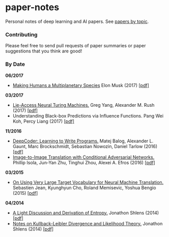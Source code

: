 # paper-notes
Personal notes of deep learning and AI papers. See [papers by topic](https://github.com/suryabhupa/paper-notes/blob/master/papers-by-topic.md).

### Contributing
Please feel free to send pull requests of paper summaries or paper suggestions that you think are good!

### By Date

**06/2017**
* [Making Humans a Multiplanetary Species](https://github.com/suryabhupa/paper-notes/blob/master/notes/Making%20Humans%20a%20Multiplanetary%20Species.md) Elon Musk (2017) [[pdf]](http://online.liebertpub.com/doi/pdf/10.1089/space.2017.29009.emu)

**03/2017**
* [Lie-Access Neural Turing Machines.](https://github.com/suryabhupa/paper-notes/blob/master/notes/Lie%20Access%20Neural%20Turing%20Machines.md) Greg Yang, Alexander M. Rush (2017) [[pdf]](https://arxiv.org/pdf/1611.02854.pdf)
* Understanding Black-box Predictions via Influence Functions. Pang Wei Koh, Percy Liang (2017) [[pdf]](https://arxiv.org/pdf/1703.04730.pdf)

**11/2016**

* [DeepCoder: Learning to Write Programs.](https://github.com/suryabhupa/paper-notes/blob/master/notes/DeepCoder.md) Matej Balog, Alexander L. Gaunt, Marc Brockschmidt, Sebastian Nowozin, Daniel Tarlow (2016) [[pdf]](https://arxiv.org/pdf/1611.01989v1.pdf)
* [Image-to-Image Translation with Conditional Adversarial Networks.](https://github.com/suryabhupa/paper-notes/blob/master/notes/Image-to-Image%20Translation%20with%20Conditional%20Adversarial%20Networks.md) Phillip Isola, Jun-Yan Zhu, Tinghui Zhou, Alexei A. Efros (2016) [[pdf]](https://arxiv.org/pdf/1611.07004.pdf)


**03/2015**

* [On Using Very Large Target Vocabulary for Neural Machine Translation.](https://github.com/suryabhupa/paper-notes/blob/master/notes/On%20Using%20Very%20Large%20Target%20Vocabulary%20for%20Neural%20Machine%20Translation.md) Sebastien Jean, Kyunghyun Cho, Roland Memisevic, Yoshua Bengio (2015) [[pdf]](https://arxiv.org/pdf/1412.2007v2.pdf)

**04/2014**

* [A Light Discussion and Derivation of Entropy.](https://github.com/suryabhupa/paper-notes/blob/master/notes/Jonathon%20Shlens.md) Jonathon Shlens (2014) [[pdf]](https://arxiv.org/pdf/1404.1998.pdf)
* [Notes on Kullback-Leibler Divergence and Likelihood Theory.](https://github.com/suryabhupa/paper-notes/blob/master/notes/Jonathon%20Shlens.md) Jonathon Shlens (2014) [[pdf]](https://arxiv.org/pdf/1404.2000.pdf)
